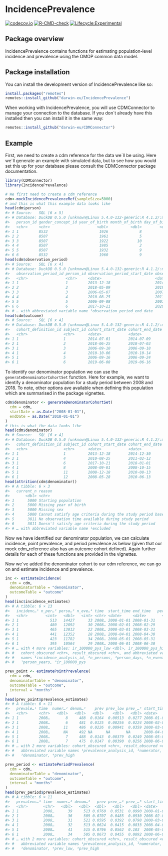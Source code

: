 
<!-- README.md is generated from README.Rmd. Please edit that file -->

# IncidencePrevalence

<!-- badges: start -->

[![codecov.io](https://codecov.io/github/darwin-eu/IncidencePrevalence/coverage.svg?branch=main)](https://codecov.io/github/darwin-eu/IncidencePrevalence?branch=main)
[![R-CMD-check](https://github.com/darwin-eu/IncidencePrevalence/workflows/R-CMD-check/badge.svg)](https://github.com/darwin-eu/IncidencePrevalence/actions)
[![Lifecycle:Experimental](https://img.shields.io/badge/Lifecycle-Experimental-339999)](https://www.tidyverse.org/lifecycle/#experimental)
<!-- badges: end -->

## Package overview

IncidencePrevalence contains functions for estimating population-level
incidence and prevalence using the OMOP common data model.

## Package installation

You can install the development version of IncidencePrevalence like so:

``` r
install.packages("remotes")
remotes::install_github("darwin-eu/IncidencePrevalence")
```

When working with IncidencePrevalence, you will use CDMConnector to
manage your connection to the database. If you don´t already have this
installed then you can install it in the same way:

``` r
remotes::install_github("darwin-eu/CDMConnector")
```

## Example

First, we need to create a cdm reference for the data we´ll be using.
Here we´ll generate an example with simulated data, but to see how you
would set this up for your database please consult the CDMConnector
package documentation.

``` r
library(CDMConnector)
library(IncidencePrevalence)

# We first need to create a cdm_reference 
cdm<-mockIncidencePrevalenceRef(sampleSize=5000)
# and this is what this example data looks like
head(cdm$person)
#> # Source:   SQL [6 x 5]
#> # Database: DuckDB 0.5.0 [unknown@Linux 5.4.0-132-generic:R 4.1.2/:memory:]
#>   person_id gender_concept_id year_of_birth month_of_birth day_of_birth
#>   <chr>     <chr>                     <dbl>          <dbl>        <dbl>
#> 1 1         8532                       1926              8            2
#> 2 2         8507                       1961              5           16
#> 3 3         8507                       1922             10           18
#> 4 4         8507                       1985              2            2
#> 5 5         8507                       1932              9           23
#> 6 6         8532                       1960              9           25
head(cdm$observation_period)
#> # Source:   SQL [6 x 4]
#> # Database: DuckDB 0.5.0 [unknown@Linux 5.4.0-132-generic:R 4.1.2/:memory:]
#>   observation_period_id person_id observation_period_start_date observation_pe…¹
#>   <chr>                 <chr>     <date>                        <date>          
#> 1 1                     1         2013-12-18                    2014-12-30      
#> 2 2                     2         2018-05-09                    2019-05-16      
#> 3 3                     3         2006-05-07                    2007-02-02      
#> 4 4                     4         2010-08-25                    2011-02-12      
#> 5 5                     5         2006-09-08                    2007-02-11      
#> 6 6                     6         2017-10-21                    2020-05-16      
#> # … with abbreviated variable name ¹​observation_period_end_date
head(cdm$outcome)
#> # Source:   SQL [6 x 4]
#> # Database: DuckDB 0.5.0 [unknown@Linux 5.4.0-132-generic:R 4.1.2/:memory:]
#>   cohort_definition_id subject_id cohort_start_date cohort_end_date
#>   <chr>                <chr>      <date>            <date>         
#> 1 1                    1          2014-07-01        2014-07-09     
#> 2 1                    2          2018-06-25        2018-07-03     
#> 3 1                    3          2006-09-10        2006-09-18     
#> 4 1                    4          2010-10-06        2010-10-14     
#> 5 1                    5          2006-09-16        2006-09-24     
#> 6 1                    6          2019-06-08        2019-06-16
```

To identify our denominator population we can use the
`generateDenominatorCohortSet` function. Here for example, we want to
identify a denominator population for a study period between 2008 and
2018. To note, other options ave available when defining this population
which are summarised in the package vignettes.

``` r
cdm$denominator <- generateDenominatorCohortSet(
  cdm = cdm,
  startDate = as.Date("2008-01-01"),
  endDate = as.Date("2018-01-01")
)
# this is what the data looks like
head(cdm$denominator)
#> # Source:   SQL [6 x 4]
#> # Database: DuckDB 0.5.0 [unknown@Linux 5.4.0-132-generic:R 4.1.2/:memory:]
#>   cohort_definition_id subject_id cohort_start_date cohort_end_date
#>   <chr>                <chr>      <date>            <date>         
#> 1 1                    1          2013-12-18        2014-12-30     
#> 2 1                    4          2010-08-25        2011-02-12     
#> 3 1                    6          2017-10-21        2018-01-01     
#> 4 1                    8          2008-09-01        2008-10-15     
#> 5 1                    11         2008-12-18        2010-08-13     
#> 6 1                    12         2008-05-28        2010-06-13
head(attrition(cdm$denominator))
#> # A tibble: 6 × 3
#>   current_n reason                                                       exclu…¹
#>       <dbl> <chr>                                                          <dbl>
#> 1      5000 Starting population                                               NA
#> 2      5000 Missing year of birth                                              0
#> 3      5000 Missing sex                                                        0
#> 4      5000 Cannot satisfy age criteria during the study period based o…       0
#> 5      3811 No observation time available during study period               1189
#> 6      3811 Doesn't satisfy age criteria during the study period               0
#> # … with abbreviated variable name ¹​excluded
```

Now we have identified our denominator population, we can calculate
incidence, point prevalence, and period prevalence as below (given that
our mock cdm_reference also has an outcome cohort defined). Again
further details for each of these functions are provided in the
vignettes.

Now we´ve added the denominator cohort to our cdm reference, we can go
on and estimate incidence and prevalence.

``` r
inc <- estimateIncidence(
  cdm = cdm,
  denominatorTable = "denominator",
  outcomeTable = "outcome"
)
head(inc$incidence_estimates)
#> # A tibble: 6 × 13
#>   incidenc…¹ n_per…² perso…³ n_eve…⁴ time  start_time end_time   perso…⁵ ir_10…⁶
#>   <chr>        <int>   <dbl>   <int> <chr> <date>     <date>       <dbl>   <dbl>
#> 1 1              513   14427      33 2008… 2008-01-01 2008-01-31    39.5  83546.
#> 2 1              480   12892      30 2008… 2008-02-01 2008-02-29    35.3  84995.
#> 3 1              465   13012      22 2008… 2008-03-01 2008-03-31    35.6  61755.
#> 4 1              441   12352      28 2008… 2008-04-01 2008-04-30    33.8  82796.
#> 5 1              423   11782      34 2008… 2008-05-01 2008-05-31    32.3 105402.
#> 6 1              395   10564      29 2008… 2008-06-01 2008-06-30    28.9 100267.
#> # … with 4 more variables: ir_100000_pys_low <dbl>, ir_100000_pys_high <dbl>,
#> #   cohort_obscured <chr>, result_obscured <chr>, and abbreviated variable
#> #   names ¹​incidence_analysis_id, ²​n_persons, ³​person_days, ⁴​n_events,
#> #   ⁵​person_years, ⁶​ir_100000_pys
```

``` r
prev_point <- estimatePointPrevalence(
  cdm = cdm,
  denominatorTable = "denominator",
  outcomeTable = "outcome",
  interval = "months"
)
head(prev_point$prevalence_estimates)
#> # A tibble: 6 × 11
#>   prevale…¹ time  numer…² denom…³    prev prev_low prev_…⁴ start_time end_time
#>   <chr>     <chr>   <dbl>   <dbl>   <dbl>    <dbl>   <dbl> <date>     <date>  
#> 1 1         2008…       8     488  0.0164  0.00513  0.0277 2008-01-01 NA      
#> 2 1         2008…       6     481  0.0125  0.00256  0.0224 2008-02-01 NA      
#> 3 1         2008…      11     486  0.0226  0.00941  0.0359 2008-03-01 NA      
#> 4 1         2008…      NA     492 NA      NA       NA      2008-04-01 NA      
#> 5 1         2008…       7     488  0.0143  0.00379  0.0249 2008-05-01 NA      
#> 6 1         2008…       7     475  0.0147  0.00390  0.0256 2008-06-01 NA      
#> # … with 2 more variables: cohort_obscured <chr>, result_obscured <chr>, and
#> #   abbreviated variable names ¹​prevalence_analysis_id, ²​numerator,
#> #   ³​denominator, ⁴​prev_high
```

``` r
prev_period <- estimatePeriodPrevalence(
  cdm = cdm,
  denominatorTable = "denominator",
  outcomeTable = "outcome",
  interval = "months"
)
head(prev_period$prevalence_estimates)
#> # A tibble: 6 × 11
#>   prevalenc…¹ time  numer…² denom…³   prev prev_…⁴ prev_…⁵ start_time end_time  
#>   <chr>       <chr>   <dbl>   <dbl>  <dbl>   <dbl>   <dbl> <date>     <date>    
#> 1 1           2008…      39     513 0.0760  0.0531  0.0990 2008-01-01 2008-01-31
#> 2 1           2008…      36     509 0.0707  0.0485  0.0930 2008-02-01 2008-02-29
#> 3 1           2008…      31     521 0.0595  0.0392  0.0798 2008-03-01 2008-03-31
#> 4 1           2008…      32     513 0.0624  0.0415  0.0833 2008-04-01 2008-04-30
#> 5 1           2008…      41     515 0.0796  0.0562  0.103  2008-05-01 2008-05-31
#> 6 1           2008…      34     505 0.0673  0.0455  0.0892 2008-06-01 2008-06-30
#> # … with 2 more variables: cohort_obscured <chr>, result_obscured <chr>, and
#> #   abbreviated variable names ¹​prevalence_analysis_id, ²​numerator,
#> #   ³​denominator, ⁴​prev_low, ⁵​prev_high
```
